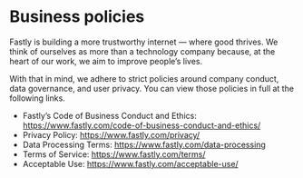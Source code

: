 # Business policies

Fastly is building a more trustworthy internet — where good thrives. We think of ourselves as more than a technology company because, at the heart of our work, we aim to improve people’s lives.

With that in mind, we adhere to strict policies around company conduct, data governance, and user privacy. You can view those policies in full at the following links. 

- Fastly’s Code of Business Conduct and Ethics: https://www.fastly.com/code-of-business-conduct-and-ethics/ 
- Privacy Policy: https://www.fastly.com/privacy/ 
- Data Processing Terms: https://www.fastly.com/data-processing 
- Terms of Service: https://www.fastly.com/terms/ 
- Acceptable Use: https://www.fastly.com/acceptable-use/ 

